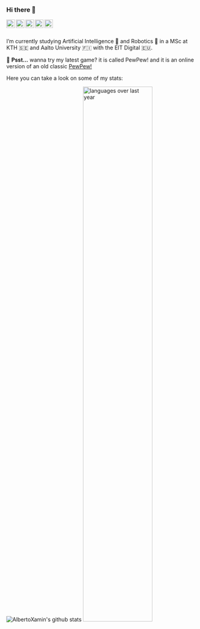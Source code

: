 ### Hi there 👋

<a href="https://www.linkedin.com/in/albertoxamin/">
  <img align="left" alt="Alberto Xamin's Linkdein" width="22px" src="https://cdn.jsdelivr.net/npm/simple-icons@v3/icons/linkedin.svg" />
</a>
<a href="https://github.com/albertoxamin">
  <img align="left" alt="Alberto Xamin's Github" width="22px" src="https://cdn.jsdelivr.net/npm/simple-icons@v3/icons/github.svg" />
</a>
<a href="https://stackoverflow.com/users/3154909/alberto">
  <img align="left" alt="Alberto Xamin's StackOverflow" width="22px" src="https://cdn.jsdelivr.net/npm/simple-icons@3.1.0/icons/stackoverflow.svg" />
</a>
<a href="https://instagram.com/alberto.programmer/">
  <img align="left" alt="Alberto Xamin's Instagram" width="22px" src="https://cdn.jsdelivr.net/npm/simple-icons@v3/icons/instagram.svg" />
</a>
<a href="https://www.xamin.it/">
  <img align="left" alt="Alberto Xamin's Website" width="22px" src="https://cdn.jsdelivr.net/npm/simple-icons@v3/icons/internetexplorer.svg" />
</a>
<br/>
<br/>


I’m currently studying Artificial Intelligence 🧠 and Robotics 🤖 in a MSc at KTH :sweden: and Aalto University :finland: with the EIT Digital :eu:.

🤫 **Psst...** wanna try my latest game? it is called PewPew! and it is an online version of an old classic <a href="https://bang.xamin.it">PewPew!</a>

Here you can take a look on some of my stats:

![AlbertoXamin's github stats](https://github-readme-stats.vercel.app/api?username=albertoxamin&show_icons=true&count_private=true)
<img src="https://wakatime.com/share/@99ed6396-cd11-4b90-b234-c7f3b1b0d787/1af6cfb8-5f2a-480d-b9d8-14c5123cd296.svg" alt="languages over last year" width="60%"/>
